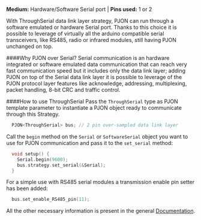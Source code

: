 
**Medium:** Hardware/Software Serial port |
**Pins used:** 1 or 2

With ThroughSerial data link layer strategy, PJON can run through a software emulated or hardware Serial port. Thanks to this choice it is possible to leverage of virtually all the arduino compatible serial transceivers, like RS485, radio or infrared modules, still having PJON unchanged on top.

####Why PJON over Serial?
Serial communication is an hardware integrated or software emulated data communication that can reach very fast communication speed but it includes only the data link layer; adding PJON on top of the Serial data link layer it is possible to leverage of the PJON protocol layer features like acknowledge, addressing, multiplexing, packet handling, 8-bit CRC and traffic control.

####How to use ThroughSerial
Pass the `ThroughSerial` type as PJON template parameter to instantiate a PJON object ready to communicate through this Strategy.
```cpp  
  PJON<ThroughSerial> bus; // 2 pin over-sampled data link layer
```
Call the `begin` method on the `Serial` or `SoftwareSerial`  object you want to use for PJON communication and pass it to the `set_serial` method:
```cpp  
  void setup() {
    Serial.begin(9600);
    bus.strategy.set_serial(&Serial);
  }
```
For a simple use with RS485 serial modules a transmission enable pin setter has been added:
```cpp  
  bus.set_enable_RS485_pin(11);
```

All the other necessary information is present in the general [Documentation](https://github.com/gioblu/PJON/wiki/Documentation).
